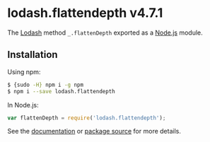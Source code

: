 # lodash.flattendepth v4.7.1

The [Lodash](https://lodash.com/) method `_.flattenDepth` exported as a [Node.js](https://nodejs.org/) module.

## Installation

Using npm:
```bash
$ {sudo -H} npm i -g npm
$ npm i --save lodash.flattendepth
```

In Node.js:
```js
var flattenDepth = require('lodash.flattendepth');
```

See the [documentation](https://lodash.com/docs#flattenDepth) or [package source](https://github.com/lodash/lodash/blob/4.7.1-npm-packages/lodash.flattendepth) for more details.
